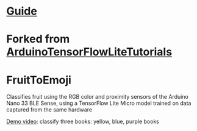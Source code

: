 # [Guide](https://blog.arduino.cc/2019/11/07/fruit-identification-using-arduino-and-tensorflow/)

# Forked from [ArduinoTensorFlowLiteTutorials](https://github.com/arduino/ArduinoTensorFlowLiteTutorials)

# FruitToEmoji

Classifies fruit using the RGB color and proximity sensors of the Arduino Nano 33 BLE Sense, using a TensorFlow Lite Micro model trained on data captured from the same hardware

[Demo video](https://youtu.be/-EzJNowPNmg): classify three books: yellow, blue, purple books
